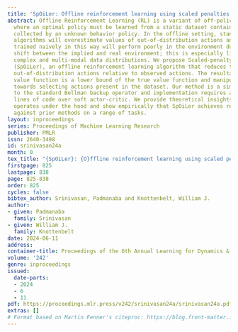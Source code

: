 ```yaml
---
title: 'SpOiLer: Offline reinforcement learning using scaled penalties'
abstract: Offline Reinforcement Learning (RL) is a variant of off-policy learning
  where an optimal policy must be learned from a static dataset containing trajectories
  collected by an unknown behavior policy. In the offline setting, standard off-policy
  algorithms will overestimate values of out-of-distribution actions and a policy
  trained naively in this way will perform poorly in the environment due to distribution
  shift between the implied and real environment; this is especially likely when modelling
  complex and multi-modal data distributions. We propose Scaled-penalty Offline Learning
  (SpOiLer), an offline reinforcement learning algorithm that reduces the value of
  out-of-distribution actions relative to observed actions. The resultant pessimistic
  value function is a lower bound of the true value function and manipulates the policy
  towards selecting actions present in the dataset. Our method is a simple augmentation
  to the standard Bellman backup operator and implementation requires around 15 additional
  lines of code over soft actor-critic. We provide theoretical insights into how SpOiLer
  operates under the hood and show empirically that SpOiLer achieves remarkable performance
  against prior methods on a range of tasks.
layout: inproceedings
series: Proceedings of Machine Learning Research
publisher: PMLR
issn: 2640-3498
id: srinivasan24a
month: 0
tex_title: "{SpOiLer}: {O}ffline reinforcement learning using scaled penalties"
firstpage: 825
lastpage: 838
page: 825-838
order: 825
cycles: false
bibtex_author: Srinivasan, Padmanaba and Knottenbelt, William J.
author:
- given: Padmanaba
  family: Srinivasan
- given: William J.
  family: Knottenbelt
date: 2024-06-11
address:
container-title: Proceedings of the 6th Annual Learning for Dynamics & Control Conference
volume: '242'
genre: inproceedings
issued:
  date-parts:
  - 2024
  - 6
  - 11
pdf: https://proceedings.mlr.press/v242/srinivasan24a/srinivasan24a.pdf
extras: []
# Format based on Martin Fenner's citeproc: https://blog.front-matter.io/posts/citeproc-yaml-for-bibliographies/
---
```


